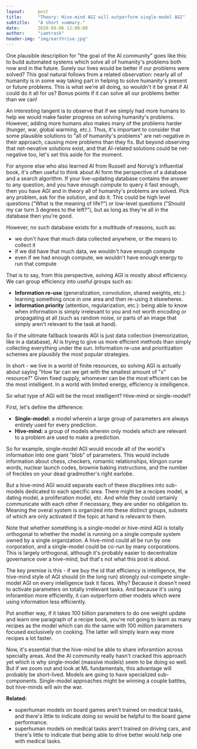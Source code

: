 ```yaml
---
layout:     post
title:      "Theory: Hive-mind AGI will outperform single-model AGI"
subtitle:   "A short summary."
date:       2020-09-06 12:00:00
author:     "iamtrask"
header-img: "img/earthrise.jpg"
---
```


<p>One plausible description for "the goal of the AI community" goes like this: to build automated systems which solve all of humanity's problems both now and in the future. Surely our lives would be better if our problems were solved? This goal natural follows from a related observation: nearly all of humanity is in some way taking part in helping to solve humanity's present or future problems. This is what we're all doing, so wouldn't it be great if AI could do it all for us? Bonus points if it can solve all our problems better than we can!</p>

<p>An interesting tangent is to observe that if we simply had more humans to help we would make faster progress on solving humanity's problems. However, adding more humans also makes many of the problems harder (hunger, war, global warming, etc.). Thus, it's important to consider that some plausible solutions to "all of humanity's problems" are net-negative in their approach, causing more problems than they fix. But beyond observing that net-nevative solutions exist, and that AI-related solutions could be net-negative too, let's set this aside for the moment.</p>

<p>For anyone else who also learned AI from Russell and Norvig's influential book, it's often useful to think about AI form the perspective of a database and a search algorithm. If your live-updating database contains the answer to any question, and you have enough compute to query it fast enough, then you have AGI and in theory all of humanity's problems are solved. Pick any problem, ask for the solution, and do it. This could be high level questions ("What is the meaning of life?") or low-level questions ("Should my car turn 3 degrees to the left?"), but as long as they're all in the database then you're good.</p>

<p>However, no such database exists for a multitude of reasons, such as:</p>

<ul>
  <li>we don't have that much data collected anywhere, or the means to collect it</li>
  <li>if we did have that much data, we wouldn't have enough compute</li>
  <li>even if we had enough compute, we wouldn't have enough energy to run that compute</li>
</ul>

<p>That is to say, from this perspective, solving AGI is mostly about efficiency. We can group efficiency into useful groups such as:</p>


<ul>
  <li><b>Information re-use</b> (generalization, convolution, shared weights, etc.): learning something once in one area and then re-using it elsewherex.</li>
  <li><b>information priority</b> (attention, regularization, etc.): being able to know when information is simply irrelevant to you and not worth encoding or propagating at all (such as random noise, or parts of an image that simply aren't relevant to the task at hand).</li>
</ul>


<p>So if the ultimate fallback towards AGI is just data collection (memorization, like in a database), AI is trying to give us more efficient methods than simply collecting everything under the sun. Information re-use and prioritization schemes are plausibly the most popular strategies.</p>

<p>In short - we live in a world of finite resources, so solving AGI is actually about saying "How far can we get with the smallest amount of "x" resource?" Given fixed supply, whomever can be the most efficient can be the most intelligent. In a world with limited energy, efficiency is intelligence.</p>

<p>So what type of AGI will be the most intelligent? Hive-mind or single-model?</p>

<p>First, let's define the difference:</p>


<ul>
  <li><b>Single-model:</b> a model wherein a large group of parameters are always entirely used for every prediction.</li>
  <li><b>Hive-mind:</b> a group of models wherein only models which are relevant to a problem are used to make a prediction.</li>
</ul>

<p>So for example, single-model AGI would encode all of the world's information into one giant "blob" of parameters. This would include information about chess, checkers, romantic relationships, klingon curse words, nuclear launch codes, brownie baking instructions, and the number of freckles on your dead gradmother's right earlobe.</p>

<p>But a hive-mind AGI would separate each of these discplines into sub-models dedicated to each specific area. There might be a recipes model, a dating model, a proliferation model, etc. And while they could certainly communicate with each other if necessary, they are under no obligation to. Meaning the overal system is organized into these distinct groups, subsets of which are only activated if the topic at hand is relevant to them.</p>

<p>Note that whether something is a single-model or hive-mind AGI is totally orthogonal to whether the model is running on a single compute system owned by a single organization. A hive-mind could all be run by one corporation, and a single-model could be co-run by many corporations. This is largely orthogonal, although it's probably easier to decentralize governance over a hive-mind, but that's not what this post is about.</p>

<p>The key premise is this - if we buy the id that efficiency is intelligence, the hive-mind style of AGI should (in the long run) strongly out-compete single-model AGI on every intelligence task it faces. Why? Because it doesn't need to activate parameters on totally irrelevant tasks. And because it's using inforamtion more efficiently, it can outperform other models which were using information less efficiently.</p>

<p>Put another way, if it takes 100 billion parameters to do one weight update and learn one paragraph of a recipe book, you're not going to learn as many recipes as the model which can do the same with 100 million parameters focused exclusively on cooking. The latter will simply learn way more recipes a lot faster.</p>

<p>Now, it's essential that the hive-mind be able to share inforamtion across specialty areas. And the AI community really hasn't cracked this approach yet which is why single-model (massive models) seem to be doing so well. But if we zoom out and look at ML fundamentals, this advantage will probably be short-lived. Models are going to have specialized sub-components. Single-model approaches might be winning a couple battles, but hive-minds will win the war.</p>

<b>Related: </b>

<ul>
  <li>superhuman models on board games aren't trained on medical tasks, and there's little to indicate doing so would be helpful to the board game performance.</li>
  <li>superhuman models on medical tasks aren't trained on driving cars, and there's little to indicate that being able to drive better would help one with medical tasks.</li>
</ul>







